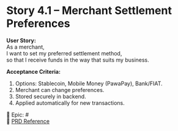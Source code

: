 # Story 4.1 – Merchant Settlement Preferences

**User Story:**  
As a merchant,  
I want to set my preferred settlement method,  
so that I receive funds in the way that suits my business.

**Acceptance Criteria:**
1. Options: Stablecoin, Mobile Money (PawaPay), Bank/FIAT.  
2. Merchant can change preferences.  
3. Stored securely in backend.  
4. Applied automatically for new transactions.  

🔗 Epic: #<Epic-4-Issue-Number>  
📄 [PRD Reference](../prd.md#epic-4-settlement--pawapay-integration)
